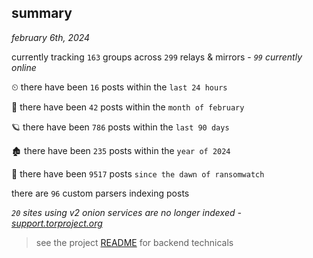 
## summary
_february 6th, 2024_

currently tracking `163` groups across `299` relays & mirrors - _`99` currently online_

⏲ there have been `16` posts within the `last 24 hours`

🦈 there have been `42` posts within the `month of february`

🪐 there have been `786` posts within the `last 90 days`

🏚 there have been `235` posts within the `year of 2024`

🦕 there have been `9517` posts `since the dawn of ransomwatch`

there are `96` custom parsers indexing posts

_`20` sites using v2 onion services are no longer indexed - [support.torproject.org](https://support.torproject.org/onionservices/v2-deprecation/)_

> see the project [README](https://github.com/joshhighet/ransomwatch#ransomwatch--) for backend technicals
